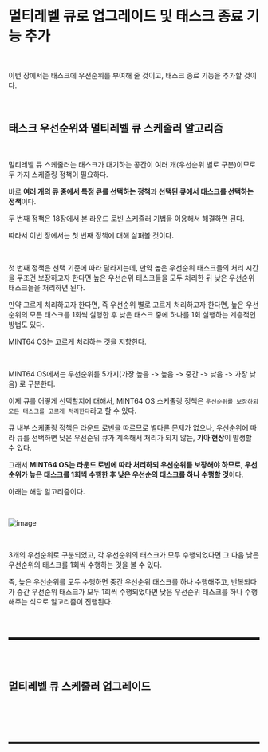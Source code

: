 # 멀티레벨 큐로 업그레이드 및 태스크 종료 기능 추가

<br>

이번 장에서는 태스크에 우선순위를 부여해 줄 것이고, 태스크 종료 기능을 추가할 것이다.

<br>

## 태스크 우선순위와 멀티레벨 큐 스케줄러 알고리즘

<br>

멀티레벨 큐 스케줄러는 태스크가 대기하는 공간이 여러 개(우선순위 별로 구분)이므로 두 가지 스케줄링 정책이 필요하다.

바로 **여러 개의 큐 중에서 특정 큐를 선택하는 정책**과 **선택된 큐에서 태스크를 선택하는 정책**이다.

두 번째 정책은 18장에서 본 라운드 로빈 스케줄러 기법을 이용해서 해결하면 된다.

따라서 이번 장에서는 첫 번째 정책에 대해 살펴볼 것이다.

<br>

첫 번째 정책은 선택 기준에 따라 달라지는데, 만약 높은 우선순위 태스크들의 처리 시간을 무조건 보장하고자 한다면 높은 우선순위 태스크들을 모두 처리한 뒤 낮은 우선순위 태스크들을 처리하면 된다.

만약 고르게 처리하고자 한다면, 즉 우선순위 별로 고르게 처리하고자 한다면, 높은 우선순위의 모든 태스크를 1회씩 실행한 후 낮은 태스크 중에 하나를 1회 실행하는 계층적인 방법도 있다.

MINT64 OS는 고르게 처리하는 것을 지향한다.

<br>

MINT64 OS에서는 우선순위를 5가지(가장 높음 -> 높음 -> 중간 -> 낮음 -> 가장 낮음) 로 구분한다. 

이제 큐를 어떻게 선택할지에 대해서, MINT64 OS 스케줄링 정책은 ```우선순위를 보장하되 모든 태스크를 고르게 처리한다```라고 할 수 있다.

큐 내부 스케줄링 정책은 라운드 로빈을 따르므로 별다른 문제가 없으나, 우선순위에 따라 큐를 선택하면 낮은 우선순위 큐가 계속해서 처리가 되지 않는, **기아 현상**이 발생할 수 있다.

그래서 **MINT64 OS는 라운드 로빈에 따라 처리하되 우선순위를 보장해야 하므로, 우선순위가 높은 태스크를 1회씩 수행한 후 낮은 우선순의 태스크를 하나 수행할 것**이다.

아래는 해당 알고리즘이다.

<br>

![image](https://user-images.githubusercontent.com/52172169/202979339-4f4a351e-0229-47a5-ba35-989e5c1848b7.png)

<br>

3개의 우선순위로 구분되었고, 각 우선순위의 태스크가 모두 수행되었다면 그 다음 낮은 우선순위의 태스크를 1회씩 수행하는 것을 볼 수 있다.

즉, 높은 우선순위를 모두 수행하면 중간 우선순위 태스크를 하나 수행해주고, 반복되다가 중간 우선순위 태스크가 모두 1회씩 수행되었다면 낮음 우선순위 태스크를 하나 수행해주는 식으로 알고리즘이 진행된다.

<br><br>
<hr style="border: 2px solid;">
<br><br>

## 멀티레벨 큐 스케줄러 업그레이드

<br>




<br><br>
<hr style="border: 2px solid;">
<br><br>
